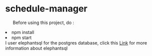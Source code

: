 # schedule-manager
<ul>Before using this project, do : </ul>
<li>npm install</li>
<li>npm start</li>
</n>
I user elephantsql for the postgres database, click this <a href='https://www.elephantsql.com/' target="_blank">Link</a> for more information about elephantsql
